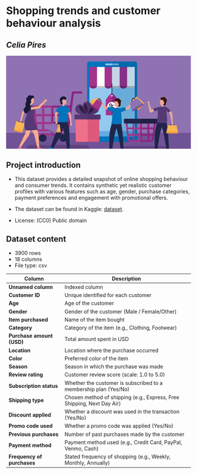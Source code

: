 # **Shopping trends and customer behaviour analysis**
## *Celia Pires*


![Project image cover](images/dataset-cover.jpg)



## **Project introduction**


* This dataset provides a detailed snapshot of online shopping behaviour and consumer trends. It contains synthetic yet realistic customer profiles with various features such as age, gender, purchase categories, payment preferences and engagement with promotional offers. 

* The dataset can be found in Kaggle: [dataset](https://www.kaggle.com/datasets/sahilislam007/shopping-trends-and-customer-behaviour-dataset). 

* License: (CC0) Public domain


## Dataset content

* 3900 rows
* 18 columns
* File type: csv



| **Column** | **Description** |
| --------------------------- | --------------------------------------------- |
| **Unnamed column** | Indexed column |
| **Customer ID** | Unique identified for each customer |
| **Age** | Age of the customer |
| **Gender** | Gender of the customer (Male / Female/Other) |
| **Item purchased** | Name of the item bought |
| **Category** | Category of the item (e.g., Clothing, Footwear) |
| **Purchase amount (USD)** | Total amount spent in USD |
| **Location** | Location where the purchase occurred |
| **Color** | Preferred color of the item |
| **Season** | Season in which the purchase was made |
| **Review rating** | Customer review score (scale: 1.0 to 5.0) |
| **Subscription status** | Whether the customer is subscribed to a membership plan (Yes/No) |
| **Shipping type** | Chosen method of shipping (e.g., Express, Free Shipping, Next Day Air) |
| **Discount applied** | Whether a discount was used in the transaction (Yes/No) |
| **Promo code used** | Whether a promo code was applied (Yes/No) |
| **Previous purchases** | Number of past purchases made by the customer |
| **Payment method** | Payment method used (e.g., Credit Card, PayPal, Venmo, Cash) |
| **Frequency of purchases** | Stated frequency of shopping (e.g., Weekly, Monthly, Annually) |

